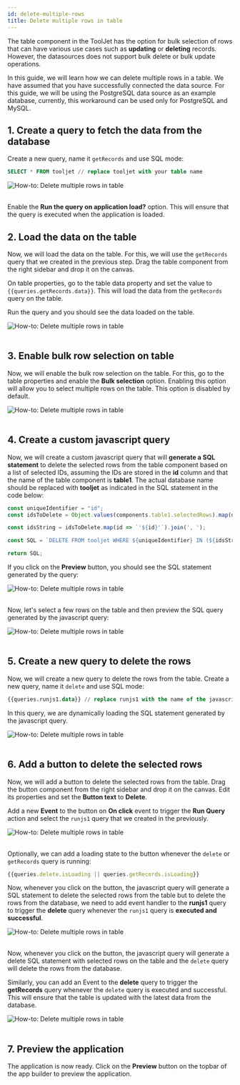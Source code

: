 ```yaml
---
id: delete-multiple-rows
title: Delete multiple rows in table
---
```


The table component in the ToolJet has the option for bulk selection of rows that can have various use cases such as **updating** or **deleting** records. However, the datasources does not support bulk delete or bulk update operations. 

In this guide, we will learn how we can delete multiple rows in a table. We have assumed that you have successfully connected the data source. For this guide, we will be using the PostgreSQL data source as an example database, currently, this workaround can be used only for PostgreSQL and MySQL.

## 1. Create a query to fetch the data from the database

Create a new query, name it `getRecords` and use SQL mode:
```sql
SELECT * FROM tooljet // replace tooljet with your table name
```

<div style={{textAlign: 'center'}}>

<img className="screenshot-full" src="/img/how-to/delete-rows/getRecords.png" alt="How-to: Delete multiple rows in table" />

</div>

<br/>

Enable the **Run the query on application load?** option. This will ensure that the query is executed when the application is loaded. 

## 2. Load the data on the table

Now, we will load the data on the table. For this, we will use the `getRecords` query that we created in the previous step. Drag the table component from the right sidebar and drop it on the canvas. 

On table properties, go to the table data property and set the value to `{{queries.getRecords.data}}`. This will load the data from the `getRecords` query on the table. 

Run the query and you should see the data loaded on the table.

<div style={{textAlign: 'center'}}>

<img className="screenshot-full" src="/img/how-to/delete-rows/querydata.png" alt="How-to: Delete multiple rows in table" />

</div>

<br/>

## 3. Enable bulk row selection on table

Now, we will enable the bulk row selection on the table. For this, go to the table properties and enable the **Bulk selection** option. Enabling this option will allow you to select multiple rows on the table. This option is disabled by default.

<div style={{textAlign: 'center'}}>

<img className="screenshot-full" src="/img/how-to/delete-rows/bulkselection.png" alt="How-to: Delete multiple rows in table" />

</div>

<br/>

## 4. Create a custom javascript query

Now, we will create a custom javascript query that will **generate a SQL statement** to delete the selected rows from the table component based on a list of selected IDs, assuming the IDs are stored in the **id** column and that the name of the table component is **table1**. The actual database name should be replaced with **tooljet** as indicated in the SQL statement in the code below:

```js
const uniqueIdentifier = "id";
const idsToDelete = Object.values(components.table1.selectedRows).map(dataUpdate => dataUpdate[uniqueIdentifier]);

const idsString = idsToDelete.map(id => `'${id}'`).join(', ');

const SQL = `DELETE FROM tooljet WHERE ${uniqueIdentifier} IN (${idsString});`;

return SQL;
```

If you click on the **Preview** button, you should see the SQL statement generated by the query:

<div style={{textAlign: 'center'}}>

<img className="screenshot-full" src="/img/how-to/delete-rows/runjs.png" alt="How-to: Delete multiple rows in table" />

</div>

<br/>

Now, let's select a few rows on the table and then preview the SQL query generated by the javascript query:

<div style={{textAlign: 'center'}}>

<img className="screenshot-full" src="/img/how-to/delete-rows/runjs1.png" alt="How-to: Delete multiple rows in table" />

</div>

<br/>

## 5. Create a new query to delete the rows

Now, we will create a new query to delete the rows from the table. Create a new query, name it `delete` and use SQL mode:

```sql
{{queries.runjs1.data}} // replace runjs1 with the name of the javascript query
```

In this query, we are dynamically loading the SQL statement generated by the javascript query.

<div style={{textAlign: 'center'}}>

<img className="screenshot-full" src="/img/how-to/delete-rows/delete.png" alt="How-to: Delete multiple rows in table" />

</div>

<br/>

## 6. Add a button to delete the selected rows

Now, we will add a button to delete the selected rows from the table. Drag the button component from the right sidebar and drop it on the canvas. Edit its properties and set the **Button text** to **Delete**. 

Add a new **Event** to the button on **On click** event to trigger the **Run Query** action and select the `runjs1` query that we created in the previously.

<div style={{textAlign: 'center'}}>

<img className="screenshot-full" src="/img/how-to/delete-rows/button.png" alt="How-to: Delete multiple rows in table" />

</div>

<br/> 

Optionally, we can add a loading state to the button whenever the `delete` or `getRecords` query is running:
```js
{{queries.delete.isLoading || queries.getRecords.isLoading}}
```

Now, whenever you click on the button, the javascript query will generate a SQL statement to delete the selected rows from the table but to delete the rows from the database, we need to add event handler to the **runjs1** query to trigger the **delete** query whenever the `runjs1` query is **executed and successful**.

<div style={{textAlign: 'center'}}>

<img className="screenshot-full" src="/img/how-to/delete-rows/eventrunjs.png" alt="How-to: Delete multiple rows in table" />

</div>

<br/> 

Now, whenever you click on the button, the javascript query will generate a delete SQL statement with selected rows on the table and the `delete` query will delete the rows from the database.

Similarly, you can add an Event to the **delete** query to trigger the **getRecords** query whenever the `delete` query is executed and successful. This will ensure that the table is updated with the latest data from the database.

<div style={{textAlign: 'center'}}>

<img className="screenshot-full" src="/img/how-to/delete-rows/eventdelete.png" alt="How-to: Delete multiple rows in table" />

</div>

<br/> 

## 7. Preview the application

The application is now ready. Click on the **Preview** button on the topbar of the app builder to preview the application. 